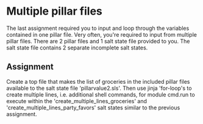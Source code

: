 # Multiple pillar files

The last assignment required you to input and loop through the variables contained in one pillar file. Very often, you're required to input from multiple pillar files. There are 2 pillar files and 1 salt state file provided to you. The salt state file contains 2 separate incomplete salt states.

## Assignment

Create a top file that makes the list of groceries in the included pillar files available to the salt state file 'pillarvalue2.sls'. Then use jinja 'for-loop's to create multiple lines, i.e. additional shell commands, for module cmd.run to execute within the 'create_multiple_lines_groceries' and 'create_multiple_lines_party_favors' salt states similar to the previous assignment. 